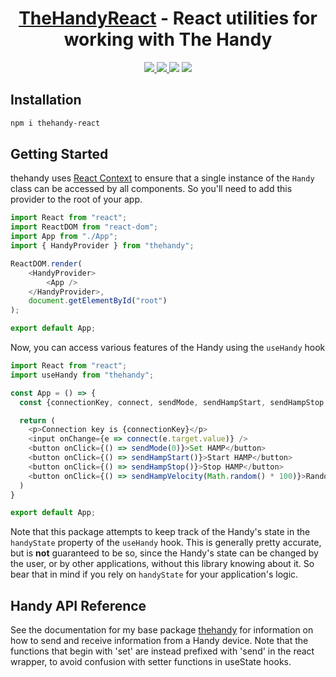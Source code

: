 <h1 align="center">
  <a href='https://github.com/defucilis/thehandy-react'>TheHandyReact</a> - React utilities for working with The Handy
</h1>

<p align="center">
  <a href='https://www.npmjs.com/package/thehandy'>
      <img src="https://img.shields.io/npm/v/thehandy-react.svg" />
  </a>
  <a href='https://simple.wikipedia.org/wiki/MIT_License'>
      <img src="https://img.shields.io/badge/license-MIT-lightgrey" />
  </a>
  <img src="https://img.shields.io/bundlephobia/minzip/thehandy-react" />
  <img src="https://img.shields.io/npm/dw/thehandy-react" />
</p>

## Installation

```sh
npm i thehandy-react
```

## Getting Started

thehandy uses [React Context](https://reactjs.org/docs/context.html) to ensure that a single instance of the `Handy` class can be accessed by all components. So you'll need to add this provider to the root of your app.

```js
import React from "react";
import ReactDOM from "react-dom";
import App from "./App";
import { HandyProvider } from "thehandy";

ReactDOM.render(
    <HandyProvider>
        <App />
    </HandyProvider>,
    document.getElementById("root")
);

export default App;
```

Now, you can access various features of the Handy using the `useHandy` hook

```js
import React from "react";
import useHandy from "thehandy";

const App = () => {
  const {connectionKey, connect, sendMode, sendHampStart, sendHampStop, sendHampVelocity} = useHandy();

  return (
    <p>Connection key is {connectionKey}</p>
    <input onChange={e => connect(e.target.value)} />
    <button onClick={() => sendMode(0)}>Set HAMP</button>
    <button onClick={() => sendHampStart()}>Start HAMP</button>
    <button onClick={() => sendHampStop()}>Stop HAMP</button>
    <button onClick={() => sendHampVelocity(Math.random() * 100)}>Randomize Speed</button>
  )
}

export default App;
```

Note that this package attempts to keep track of the Handy's state in the `handyState` property of the `useHandy` hook. This is generally pretty accurate,
but is **not** guaranteed to be so, since the Handy's state can be changed by the user, or by other applications, without this library knowing about it.
So bear that in mind if you rely on `handyState` for your application's logic.

## Handy API Reference

See the documentation for my base package [thehandy](https://github.com/defucilis/thehandy) for information on how to send and receive information from a Handy device. Note that the functions that begin with 'set' are instead prefixed with 'send' in the react wrapper, to avoid confusion with setter functions in useState hooks.
